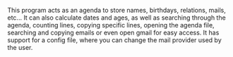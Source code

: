 This program acts as an agenda to store names, birthdays, relations, mails, etc... 
It can also calculate dates and ages, as well as searching through the agenda, counting lines, copying specific lines, opening the agenda file, searching and copying emails or even open gmail for easy access.
It has support for a config file, where you can change the mail provider used by the user.
